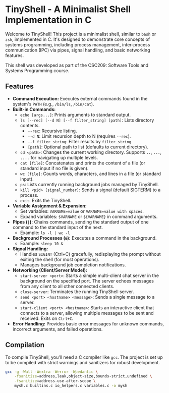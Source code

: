       
# TinyShell - A Minimalist Shell Implementation in C

Welcome to TinyShell! This project is a minimalist shell, similar to `bash` or `zsh`, implemented in C. It's designed to demonstrate core concepts of systems programming, including process management, inter-process communication (IPC) via pipes, signal handling, and basic networking features.

This shell was developed as part of the CSC209: Software Tools and Systems Programming course.

## Features

*   **Command Execution:** Executes external commands found in the system's `PATH` (e.g., `/bin/ls`, `/bin/cat`).
*   **Built-in Commands:**
    *   `echo [args...]`: Prints arguments to standard output.
    *   `ls [--rec] [--d N] [--f filter_string] [path]`: Lists directory contents.
        *   `--rec`: Recursive listing.
        *   `--d N`: Limit recursion depth to N (requires `--rec`).
        *   `--f filter_string`: Filter results by `filter_string`.
        *   `[path]`: Optional path to list (defaults to current directory).
    *   `cd <path>`: Changes the current working directory. Supports `..`, `...`, `....` for navigating up multiple levels.
    *   `cat [file]`: Concatenates and prints the content of a file (or standard input if no file is given).
    *   `wc [file]`: Counts words, characters, and lines in a file (or standard input).
    *   `ps`: Lists currently running background jobs managed by TinyShell.
    *   `kill <pid> [signal_number]`: Sends a signal (default SIGTERM) to a process.
    *   `exit`: Exits the TinyShell.
*   **Variable Assignment & Expansion:**
    *   Set variables: `VARNAME=value` or `VARNAME=value with spaces`.
    *   Expand variables: `$VARNAME` or `${VARNAME}` in command arguments.
*   **Pipes (`|`):** Chains commands, sending the standard output of one command to the standard input of the next.
    *   Example: `ls -l | wc -l`
*   **Background Processes (`&`):** Executes a command in the background.
    *   Example: `sleep 10 &`
*   **Signal Handling:**
    *   Handles `SIGINT` (Ctrl+C) gracefully, redisplaying the prompt without exiting the shell (for most operations).
    *   Manages background job completion notifications.
*   **Networking (Client/Server Model):**
    *   `start-server <port>`: Starts a simple multi-client chat server in the background on the specified port. The server echoes messages from any client to all other connected clients.
    *   `close-server`: Terminates the running TinyShell server.
    *   `send <port> <hostname> <message>`: Sends a single message to a server.
    *   `start-client <port> <hostname>`: Starts an interactive client that connects to a server, allowing multiple messages to be sent and received. Exits on `Ctrl+C`.
*   **Error Handling:** Provides basic error messages for unknown commands, incorrect arguments, and failed operations.

## Compilation

To compile TinyShell, you'll need a C compiler like `gcc`. The project is set up to be compiled with strict warnings and sanitizers for robust development.

```bash
gcc -g -Wall -Wextra -Werror -Wpedantic \
    -fsanitize=address,leak,object-size,bounds-strict,undefined \
    -fsanitize=address-use-after-scope \
    mysh.c builtins.c io_helpers.c variables.c -o mysh

    
